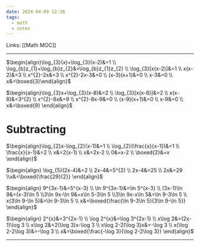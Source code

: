 ```yaml
---
date: 2024-04-09 12:30
tags:
  - math
  - notes
---
```

Links: [[Math MOC]]

---
$\begin{align}\log_{3}(x)+\log_{3}(x-2)&=1 \\ \log_{b}z_{1}+\log_{b}z_{2}&=\log_{b}z_{1}z_{2} \\ \log_{3}[x(x-2)]&=1 \\ x(x-2)&=3 \\ x^{2}-2x&=3 \\ x^{2}-2x-3&=0 \\ (x-3)(x+1)&=0 \\ x-3&=0 \\ x&=\boxed{3}\end{align}$

$\begin{align}\log_{3}x+\log_{3}(x-8)&=2 \\ \log_{3}[x(x-8)]&=2 \\ x(x-8)&=3^{2} \\ x^{2}-8x&=9 \\ x^{2}-8x-9&=0 \\ (x-9)(x+1)&=0 \\ x-9&=0 \\ x&=\boxed{9} \end{align}$

# Subtracting
$\begin{align}\log_{2}x-\log_{2}(x-1)&=1 \\ \log_{2}(\frac{x}{x-1})&=1 \\ \frac{x}{x-1}&=2 \\ x&=2(x-1) \\ x&=2x-2 \\ 0&=x-2 \\ \boxed{2}&=x \end{align}$

$\begin{align} \log_{5}(2x-4)&=2 \\ 2x-4&=5^{2} \\ 2x-4&=25 \\ 2x&=29 \\x&=\boxed{\frac{29}{2}} \end{align}$

$\begin{align} 9^{3x-1}&=5^{x-3} \\ \ln 9^{3x-1}&=\ln 5^{x-3} \\ (3x-1)\ln 9&=(x-3)\ln 5 \\3\ln 9x-\ln 9&=x\ln 5-3\ln 5 \\3\ln 9x-x\ln 5&=\ln 9-3\ln 5 \\ x(3\ln 9-\ln 5)&=\ln 9-3\ln 5 \\ x&=\boxed{\frac{\ln 9-3\ln 5}{3\ln 9-\ln 5}} \end{align}$

$\begin{align} 2^{x}&=3^{2x-1} \\ \log 2^{x}&=\log 3^{2x-1} \\ x\log 2&=(2x-1)\log 3 \\ x\log 2&=2(\log 3)x-\log 3 \\ x\log 2-2(\log 3)x&=-\log 3 \\ x(\log 2-2\log 3)&=-\log 3 \\ x&=\boxed{\frac{-\log 3}{\log 2-2\log 3}} \end{align}$



---
